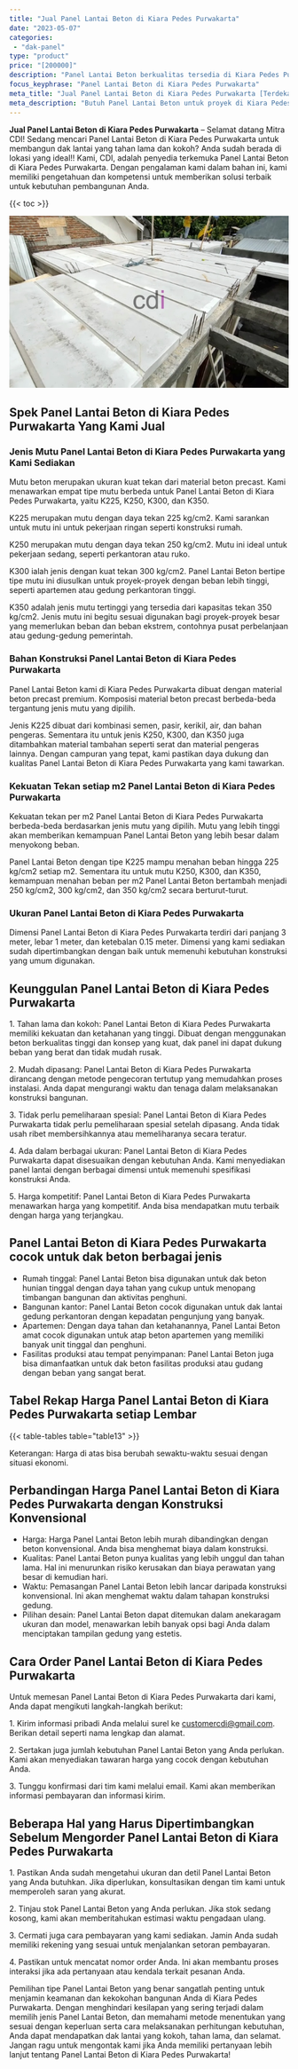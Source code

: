 ```yaml
---
title: "Jual Panel Lantai Beton di Kiara Pedes Purwakarta"
date: "2023-05-07"
categories:
 - "dak-panel"
type: "product"
price: "[200000]"
description: "Panel Lantai Beton berkualitas tersedia di Kiara Pedes Purwakarta. Panel Lantai Beton dirancang untuk kebutuhan konstruksi modern dengan performa prima. Konsultasi gratis."
focus_keyphrase: "Panel Lantai Beton di Kiara Pedes Purwakarta"
meta_title: "Jual Panel Lantai Beton di Kiara Pedes Purwakarta [Terdekat] - CDI"
meta_description: "Butuh Panel Lantai Beton untuk proyek di Kiara Pedes Purwakarta?. Tersedia Panel Lantai Beton premium untuk pembangunan. Harga terbaik hanya di sini."
---
```


**Jual Panel Lantai Beton di Kiara Pedes Purwakarta** – Selamat datang Mitra CDI! Sedang mencari Panel Lantai Beton di Kiara Pedes Purwakarta untuk membangun dak lantai yang tahan lama dan kokoh? Anda sudah berada di lokasi yang ideal!! Kami, CDI, adalah penyedia terkemuka Panel Lantai Beton di Kiara Pedes Purwakarta. Dengan pengalaman kami dalam bahan ini, kami memiliki pengetahuan dan kompetensi untuk memberikan solusi terbaik untuk kebutuhan pembangunan Anda.

{{< toc >}}

![Jual Panel Lantai Beton di Kiara Pedes Purwakarta](/images/dak-panel/dak-panel-21.jpg)

## Spek Panel Lantai Beton di Kiara Pedes Purwakarta Yang Kami Jual

### Jenis Mutu Panel Lantai Beton di Kiara Pedes Purwakarta yang Kami Sediakan

Mutu beton merupakan ukuran kuat tekan dari material beton precast. Kami menawarkan empat tipe mutu berbeda untuk Panel Lantai Beton di Kiara Pedes Purwakarta, yaitu K225, K250, K300, dan K350.

K225 merupakan mutu dengan daya tekan 225 kg/cm2. Kami sarankan untuk mutu ini untuk pekerjaan ringan seperti konstruksi rumah.

K250 merupakan mutu dengan daya tekan 250 kg/cm2. Mutu ini ideal untuk pekerjaan sedang, seperti perkantoran atau ruko.

K300 ialah jenis dengan kuat tekan 300 kg/cm2. Panel Lantai Beton bertipe tipe mutu ini diusulkan untuk proyek-proyek dengan beban lebih tinggi, seperti apartemen atau gedung perkantoran tinggi.

K350 adalah jenis mutu tertinggi yang tersedia dari kapasitas tekan 350 kg/cm2. Jenis mutu ini begitu sesuai digunakan bagi proyek-proyek besar yang memerlukan beban dan beban ekstrem, contohnya pusat perbelanjaan atau gedung-gedung pemerintah.

### Bahan Konstruksi Panel Lantai Beton di Kiara Pedes Purwakarta

Panel Lantai Beton kami di Kiara Pedes Purwakarta dibuat dengan material beton precast premium. Komposisi material beton precast berbeda-beda tergantung jenis mutu yang dipilih.

Jenis K225 dibuat dari kombinasi semen, pasir, kerikil, air, dan bahan pengeras. Sementara itu untuk jenis K250, K300, dan K350 juga ditambahkan material tambahan seperti serat dan material pengeras lainnya. Dengan campuran yang tepat, kami pastikan daya dukung dan kualitas Panel Lantai Beton di Kiara Pedes Purwakarta yang kami tawarkan.

### Kekuatan Tekan setiap m2 Panel Lantai Beton di Kiara Pedes Purwakarta

Kekuatan tekan per m2 Panel Lantai Beton di Kiara Pedes Purwakarta berbeda-beda berdasarkan jenis mutu yang dipilih. Mutu yang lebih tinggi akan memberikan kemampuan Panel Lantai Beton yang lebih besar dalam menyokong beban.

Panel Lantai Beton dengan tipe K225 mampu menahan beban hingga 225 kg/cm2 setiap m2. Sementara itu untuk mutu K250, K300, dan K350, kemampuan menahan beban per m2 Panel Lantai Beton bertambah menjadi 250 kg/cm2, 300 kg/cm2, dan 350 kg/cm2 secara berturut-turut.

### Ukuran Panel Lantai Beton di Kiara Pedes Purwakarta

Dimensi Panel Lantai Beton di Kiara Pedes Purwakarta terdiri dari panjang 3 meter, lebar 1 meter, dan ketebalan 0.15 meter. Dimensi yang kami sediakan sudah dipertimbangkan dengan baik untuk memenuhi kebutuhan konstruksi yang umum digunakan.

## Keunggulan Panel Lantai Beton di Kiara Pedes Purwakarta

1\.  Tahan lama dan kokoh: Panel Lantai Beton di Kiara Pedes Purwakarta memiliki kekuatan dan ketahanan yang tinggi. Dibuat dengan menggunakan beton berkualitas tinggi dan konsep yang kuat, dak panel ini dapat dukung beban yang berat dan tidak mudah rusak.

2\.  Mudah dipasang: Panel Lantai Beton di Kiara Pedes Purwakarta dirancang dengan metode pengecoran tertutup yang memudahkan proses instalasi. Anda dapat mengurangi waktu dan tenaga dalam melaksanakan konstruksi bangunan.

3\.  Tidak perlu pemeliharaan spesial: Panel Lantai Beton di Kiara Pedes Purwakarta tidak perlu pemeliharaan spesial setelah dipasang. Anda tidak usah ribet membersihkannya atau memeliharanya secara teratur.

4\.  Ada dalam berbagai ukuran: Panel Lantai Beton di Kiara Pedes Purwakarta dapat disesuaikan dengan kebutuhan Anda. Kami menyediakan panel lantai dengan berbagai dimensi untuk memenuhi spesifikasi konstruksi Anda.

5\.  Harga kompetitif: Panel Lantai Beton di Kiara Pedes Purwakarta menawarkan harga yang kompetitif. Anda bisa mendapatkan mutu terbaik dengan harga yang terjangkau.

## Panel Lantai Beton di Kiara Pedes Purwakarta cocok untuk dak beton berbagai jenis

*   Rumah tinggal: Panel Lantai Beton bisa digunakan untuk dak beton hunian tinggal dengan daya tahan yang cukup untuk menopang timbangan bangunan dan aktivitas penghuni.
*   Bangunan kantor: Panel Lantai Beton cocok digunakan untuk dak lantai gedung perkantoran dengan kepadatan pengunjung yang banyak.
*   Apartemen: Dengan daya tahan dan ketahanannya, Panel Lantai Beton amat cocok digunakan untuk atap beton apartemen yang memiliki banyak unit tinggal dan penghuni.
*   Fasilitas produksi atau tempat penyimpanan: Panel Lantai Beton juga bisa dimanfaatkan untuk dak beton fasilitas produksi atau gudang dengan beban yang sangat berat.

## Tabel Rekap Harga Panel Lantai Beton di Kiara Pedes Purwakarta setiap Lembar

{{< table-tables table="table13" >}}

Keterangan: Harga di atas bisa berubah sewaktu-waktu sesuai dengan situasi ekonomi.

## Perbandingan Harga Panel Lantai Beton di Kiara Pedes Purwakarta dengan Konstruksi Konvensional

*   Harga: Harga Panel Lantai Beton lebih murah dibandingkan dengan beton konvensional. Anda bisa menghemat biaya dalam konstruksi.
*   Kualitas: Panel Lantai Beton punya kualitas yang lebih unggul dan tahan lama. Hal ini menurunkan risiko kerusakan dan biaya perawatan yang besar di kemudian hari.
*   Waktu: Pemasangan Panel Lantai Beton lebih lancar daripada konstruksi konvensional. Ini akan menghemat waktu dalam tahapan konstruksi gedung.
*   Pilihan desain: Panel Lantai Beton dapat ditemukan dalam anekaragam ukuran dan model, menawarkan lebih banyak opsi bagi Anda dalam menciptakan tampilan gedung yang estetis.

## Cara Order Panel Lantai Beton di Kiara Pedes Purwakarta

Untuk memesan Panel Lantai Beton di Kiara Pedes Purwakarta dari kami, Anda dapat mengikuti langkah-langkah berikut:

1\.  Kirim informasi pribadi Anda melalui surel ke customercdi@gmail.com. Berikan detail seperti nama lengkap dan alamat.

2\.  Sertakan juga jumlah kebutuhan Panel Lantai Beton yang Anda perlukan. Kami akan menyediakan tawaran harga yang cocok dengan kebutuhan Anda.

3\.  Tunggu konfirmasi dari tim kami melalui email. Kami akan memberikan informasi pembayaran dan informasi kirim.

## Beberapa Hal yang Harus Dipertimbangkan Sebelum Mengorder Panel Lantai Beton di Kiara Pedes Purwakarta

1\.  Pastikan Anda sudah mengetahui ukuran dan detil Panel Lantai Beton yang Anda butuhkan. Jika diperlukan, konsultasikan dengan tim kami untuk memperoleh saran yang akurat.

2\.  Tinjau stok Panel Lantai Beton yang Anda perlukan. Jika stok sedang kosong, kami akan memberitahukan estimasi waktu pengadaan ulang.

3\.  Cermati juga cara pembayaran yang kami sediakan. Jamin Anda sudah memiliki rekening yang sesuai untuk menjalankan setoran pembayaran.

4\.  Pastikan untuk mencatat nomor order Anda. Ini akan membantu proses interaksi jika ada pertanyaan atau kendala terkait pesanan Anda.

Pemilihan tipe Panel Lantai Beton yang benar sangatlah penting untuk menjamin keamanan dan kekokohan bangunan Anda di Kiara Pedes Purwakarta. Dengan menghindari kesilapan yang sering terjadi dalam memilih jenis Panel Lantai Beton, dan memahami metode menentukan yang sesuai dengan keperluan serta cara melaksanakan perhitungan kebutuhan, Anda dapat mendapatkan dak lantai yang kokoh, tahan lama, dan selamat. Jangan ragu untuk mengontak kami jika Anda memiliki pertanyaan lebih lanjut tentang Panel Lantai Beton di Kiara Pedes Purwakarta!